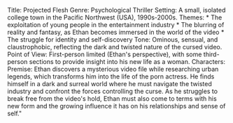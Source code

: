 Title: Projected Flesh
Genre: Psychological Thriller
Setting: A small, isolated college town in the Pacific Northwest (USA), 1990s-2000s.
Themes:  * The exploitation of young people in the entertainment industry * The blurring of reality and fantasy, as Ethan becomes immersed in the world of the video * The struggle for identity and self-discovery 
Tone: Ominous, sensual, and claustrophobic, reflecting the dark and twisted nature of the cursed video.
Point of View: First-person limited (Ethan's perspective), with some third-person sections to provide insight into his new life as a woman. 
Characters: 
Premise:  Ethan discovers a mysterious video file while researching urban legends, which transforms him into the life of the porn actress. He finds himself in a dark and surreal world where he must navigate the twisted industry and confront the forces controlling the curse. As he struggles to break free from the video's hold, Ethan must also come to terms with his new form and the growing influence it has on his relationships and sense of self."